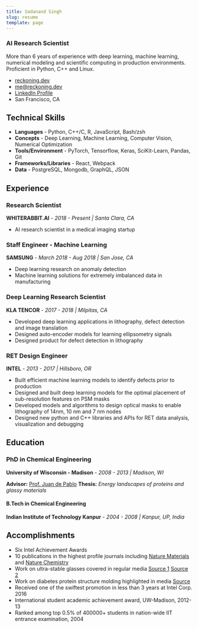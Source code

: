```yaml
---
title: Sadanand Singh
slug: resume
template: page
---
```


### AI Research Scientist

More than 6 years of experience with deep learning, machine learning, numerical modeling and scientific computing in production environments. Proficient in Python, C++ and Linux.

- [reckoning.dev](https://reckoning.dev)
- [me@reckoning.dev](mailto:me@reckoning.dev)
- [LinkedIn Profile](https://www.linkedin.com/in/sadanandsingh/)
- San Francisco, CA

## Technical Skills

- **Languages** - Python, C++/C, R, JavaScript, Bash/zsh
- **Concepts** - Deep Learning, Machine Learning, Computer Vision, Numerical Optimization
- **Tools/Environment** - PyTorch, Tensorflow, Keras, SciKit-Learn, Pandas, Git
- **Frameworks/Libraries** - React, Webpack
- **Data** - PostgreSQL, Mongodb, GraphQL, JSON

## Experience

### Research Scientist

**WHITERABBIT.AI** - _2018 - Present | Santa Clara, CA_

- AI research scientist in a medical imaging startup

### Staff Engineer - Machine Learning

**SAMSUNG** - _March 2018 - Aug 2018 | San Jose, CA_

- Deep learning research on anomaly detection
- Machine learning solutions for extremely imbalanced data in manufacturing

### Deep Learning Research Scientist

**KLA TENCOR** - _2017 - 2018 | Milpitas, CA_

- Developed deep learning applications in lithography, defect detection and image translation
- Designed auto-encoder models for learning ellipsometry signals
- Designed product for defect detection in lithography

### RET Design Engineer

**INTEL** - _2013 - 2017 | Hillsboro, OR_

- Built efficient machine learning models to identify defects prior to production
- Designed and built deep learning models for the optimal placement of sub-resolution features on PSM masks
- Developed models and algorithms to design optical masks to enable lithography of 14nm, 10 nm and 7 nm nodes
- Designed new python and C++ libraries and APIs for RET data analysis, visualization and debugging

## Education

### PhD in Chemical Engineering

**University of Wisconsin - Madison** - _2008 - 2013 | Madison, WI_

**Advisor:** [Prof. Juan de Pablo](https://ime.uchicago.edu/de_pablo_lab/people/juan_de_pablo/) **Thesis:** _Energy landscapes of proteins and glassy materials_

#### B.Tech in Chemical Engineering

**Indian Institute of Technology Kanpur** - _2004 - 2008 | Kanpur, UP, India_

## Accomplishments

- Six Intel Achievement Awards
- 10 publications in the highest profile journals including [Nature Materials](https://www.nature.com/articles/nmat3521) and [Nature Chemistry](https://www.nature.com/articles/nchem.1293)
- Work on ultra-stable glasses covered in regular media [Source 1](https://phys.org/news/2013-01-reveals-ordinary-glass-extraordinary-properties.html) [Source 2](https://www.redorbit.com/news/science/1113407994/new-type-of-glass-demonstrates-molecular-order-082115/)
- Work on diabetes protein structure molding highlighted in media [Source](https://cen.acs.org/articles/91/i46/Unfolding-Diabetes.html)
- Received one of the swiftest promotion in less than 3 years at Intel Corp. 2016
- International student academic achievement award, UW-Madison, 2012-13
- Ranked among top 0.5% of 400000+ students in nation-wide IIT entrance examination, 2004
